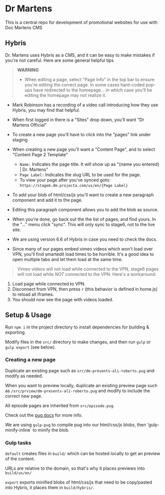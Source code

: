 # Dr Martens

This is a central repo for development of promotional websites for use with Doc Martens CMS

## Hybris

 Dr. Martens uses Hybris as a CMS, and it can be easy to make mistakes if you're not careful. Here are some general helpful tips

>  **WARNING**
> - When editing a page, select "Page Info" in the top bar to ensure you're editing the correct page. In some cases hard-coded pop-ups have redirected to the homepage... in which case you'll be editing the homepage may not realize it.

- Mark Robinson has a recording of a video call introducing how they use Hybris, you may find that helpful.
- When first logged in there is a "Sites" drop down, you'll want "Dr Martens Official"
- To create a new page you'll have to click into the "pages" link under staging
- When creating a new page you'll want a "Content Page", and to select "Content Page 2 Template"
  - `Name:` Indicates the page title. It will show up as "{name you entered} | Dr. Martens"
  - `Page Label:` Indicates the slug URL to be used for the page. 
  - To view your page after you've synced goto: `https://stage6.dm.projecta.com/us/en/{Page Label}`

- To add your blob of html/css/js you'll want to create a new paragraph component and add it to the page.
- Editing this paragraph component allows you to add the blob as source.
- When you're done, go back out the the list of pages, and find yours. In the "..." menu click "sync". This will only sync to stage6, not to the live site.
- We are using version 6.6 of Hybris in case you need to check the docs.
- Since many of our pages embed vimeo videos which won't load over VPN, you'll find smartedit load times to be horrible. It's a good idea to open multiple tabs and let them load at the same time.


> Vimeo videos will not load while connected to the VPN, stage6 pages will not load while *NOT* connected to the VPN. Here's a workaround:
 1) Load page while connected to VPN.
 2) Disconnect from VPN, then press `r` (this behavior is defined in home.js) to reload all iframes.
 3) You should now see the page with videos loaded. 

## Setup & Usage

Run `npm i` in the project directory to install dependencies for building & exporting.

Modify files in the `src/` directory to make changes, and then run `gulp` or `gulp export` (see below).

### Creating a new page

Duplicate an existing page such as `src/dm-presents-ali-roberto.pug` and modify as needed.

When you want to preview locally, duplicate an existing preview page such as `/src/prview/dm-presents-ali-roberto.pug` and modify to include the correct new page.

All episode pages are inherited from `src/episode.pug`.

Check out the [pug docs](https://pugjs.org/language/attributes) for more info.

We are using `gulp-pug` to compile pug into our html/css/js blobs, then 'gulp-minify-inline` to minify the blob.


### Gulp tasks 

`default` creates files in `build/` which can be hosted locally to get an preview of the content. 

URLs are relative to the domain, so that's why it places previews into `build/us/en/`

`export` exports minified blobs of html/css/js that need to be copy/pasted into Hybris, it places them in `build/hybris/`.
